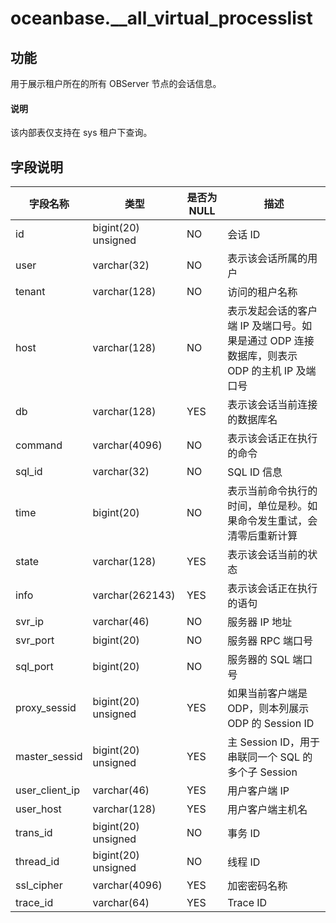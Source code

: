 # oceanbase.__all_virtual_processlist

## 功能

用于展示租户所在的所有 OBServer 节点的会话信息。

<main id="notice" type='explain'>
  <h4>说明</h4>
  <p> 该内部表仅支持在 sys 租户下查询。</p>
</main>

## 字段说明

| 字段名称 | 类型 | 是否为 NULL | 描述 |
| --- | --- | --- | --- |
| id | bigint(20) unsigned | NO |  会话 ID   |
| user | varchar(32) | NO |  表示该会话所属的用户 |
| tenant | varchar(128) | NO |  访问的租户名称   |
| host | varchar(128) | NO | 表示发起会话的客户端 IP 及端口号。如果是通过 ODP 连接数据库，则表示 ODP 的主机 IP 及端口号   |
| db | varchar(128) | YES | 表示该会话当前连接的数据库名   |
| command | varchar(4096) | NO | 表示该会话正在执行的命令  |
| sql_id | varchar(32) | NO |  SQL ID 信息   |
| time | bigint(20) | NO | 表示当前命令执行的时间，单位是秒。如果命令发生重试，会清零后重新计算   |
| state | varchar(128) | YES | 表示该会话当前的状态   |
| info | varchar(262143) | YES | 表示该会话正在执行的语句   |
| svr_ip | varchar(46) | NO |  服务器 IP 地址 |
| svr_port | bigint(20) | NO |  服务器 RPC 端口号   |
| sql_port | bigint(20) | NO |  服务器的 SQL 端口号   |
| proxy_sessid | bigint(20) unsigned | YES | 如果当前客户端是 ODP，则本列展示 ODP 的 Session ID   |
| master_sessid | bigint(20) unsigned | YES | 主 Session ID，用于串联同一个 SQL 的多个子 Session   |
| user_client_ip | varchar(46) | YES |  用户客户端 IP   |
| user_host | varchar(128) | YES |  用户客户端主机名   |
| trans_id | bigint(20) unsigned | NO |   事务 ID   |
| thread_id | bigint(20) unsigned | NO |  线程 ID   |
| ssl_cipher | varchar(4096) | YES |  加密密码名称   |
| trace_id | varchar(64) | YES |  Trace ID   |
